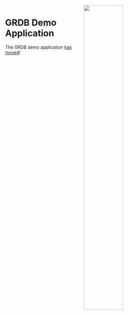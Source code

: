 <img align="right" src="https://github.com/groue/GRDB.swift/raw/master/Documentation/Images/GRDBDemoScreenshot.png" width="50%">

GRDB Demo Application
=====================

The GRDB demo application [has moved](https://github.com/groue/GRDB.swift/blob/master/DemoApps/GRDBDemoiOS/README.md)!
